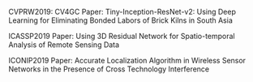 CVPRW2019: CV4GC Paper: Tiny-Inception-ResNet-v2: Using Deep Learning for Eliminating Bonded Labors of Brick Kilns in South Asia

ICASSP2019 Paper: Using 3D Residual Network for Spatio-temporal Analysis of Remote Sensing Data

ICONIP2019 Paper: Accurate Localization Algorithm in Wireless Sensor Networks in the Presence of Cross Technology Interference
